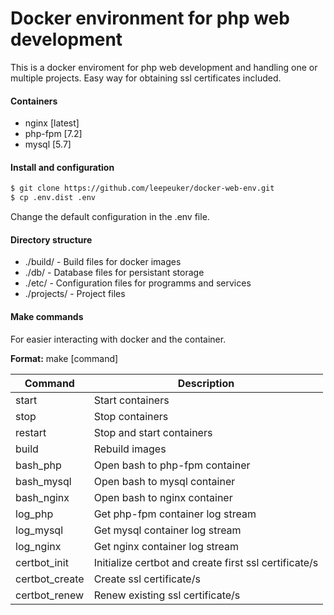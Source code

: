 # Docker environment for php web development 
This is a docker enviroment for php web development and handling one or multiple projects. Easy way for obtaining ssl certificates included. 

#### Containers
- nginx [latest]
- php-fpm [7.2]
- mysql [5.7]

#### Install and configuration

```sh
$ git clone https://github.com/leepeuker/docker-web-env.git
$ cp .env.dist .env
```

Change the default configuration in the .env file.

#### Directory structure
- ./build/ - Build files for docker images
- ./db/ - Database files for persistant storage
- ./etc/ - Configuration files for programms and services
- ./projects/ - Project files

#### Make commands
For easier interacting with docker and the container.

 **Format:** make [command]

| Command | Description |
| ------ | ------ |
| start | Start containers |
| stop | Stop containers |
| restart | Stop and start containers |
| build | Rebuild images |
| bash_php | Open bash to php-fpm container |
| bash_mysql | Open bash to mysql container |
| bash_nginx | Open bash to nginx container |
| log_php | Get php-fpm container log stream |
| log_mysql | Get mysql container log stream |
| log_nginx | Get nginx container log stream |
| certbot_init | Initialize certbot and create first ssl certificate/s |
| certbot_create | Create ssl certificate/s |
| certbot_renew | Renew existing ssl certificate/s |
